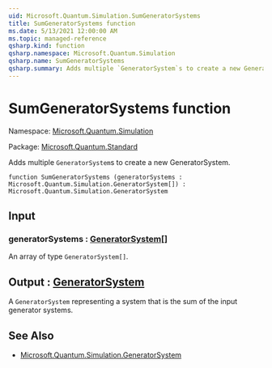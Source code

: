 ```yaml
---
uid: Microsoft.Quantum.Simulation.SumGeneratorSystems
title: SumGeneratorSystems function
ms.date: 5/13/2021 12:00:00 AM
ms.topic: managed-reference
qsharp.kind: function
qsharp.namespace: Microsoft.Quantum.Simulation
qsharp.name: SumGeneratorSystems
qsharp.summary: Adds multiple `GeneratorSystem`s to create a new GeneratorSystem.
---
```


# SumGeneratorSystems function

Namespace: [Microsoft.Quantum.Simulation](xref:Microsoft.Quantum.Simulation)

Package: [Microsoft.Quantum.Standard](https://nuget.org/packages/Microsoft.Quantum.Standard)


Adds multiple `GeneratorSystem`s to create a new GeneratorSystem.

```qsharp
function SumGeneratorSystems (generatorSystems : Microsoft.Quantum.Simulation.GeneratorSystem[]) : Microsoft.Quantum.Simulation.GeneratorSystem
```


## Input

### generatorSystems : [GeneratorSystem](xref:Microsoft.Quantum.Simulation.GeneratorSystem)[]

An array of type `GeneratorSystem[]`.



## Output : [GeneratorSystem](xref:Microsoft.Quantum.Simulation.GeneratorSystem)

A `GeneratorSystem` representing a system that is the sum of theinput generator systems.

## See Also

- [Microsoft.Quantum.Simulation.GeneratorSystem](xref:Microsoft.Quantum.Simulation.GeneratorSystem)